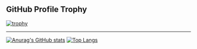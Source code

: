 ## GitHub Profile Trophy

[![trophy](https://github-profile-trophy.vercel.app/?username=Fah22&theme=dracula&row=2&column=3)](https://github.com/ryo-ma/github-profile-trophy)

<hr />

 [![Anurag's GitHub stats](https://github-readme-stats.vercel.app/api?username=Fah22&theme=dracula&row=2&column=3)](https://github.com/anuraghazra/github-readme-stats) [![Top Langs](https://github-readme-stats.vercel.app/api/top-langs/?username=Fah22&theme=dracula&row=2&column=3)](https://github.com/anuraghazra/github-readme-stats)



<!---
Fah22/Fah22 is a ✨ special ✨ repository because its `README.md` (this file) appears on your GitHub profile.
You can click the Preview link to take a look at your changes.
--->
